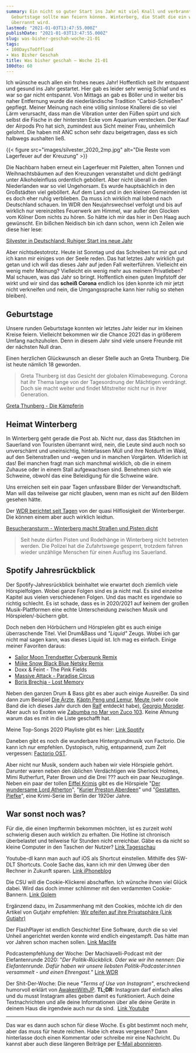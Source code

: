 ```yaml
---
summary: Ein nicht so guter Start ins Jahr mit viel Knall und verbrannten Tonnen.
  Geburtstage sollte man feiern können. Winterberg, die Stadt die ein wenig hilflos
  überrannt wird.
lastmod: "2021-01-03T13:47:55.000Z"
publishDate: "2021-01-03T13:47:55.000Z"
slug: was-bisher-geschah-woche-21-01
tags:
- 100DaysToOffload
- Was Bisher Geschah
title: Was bisher geschah – Woche 21-01
100dto: 60
---
```


Ich wünsche euch allen ein frohes neues Jahr! Hoffentlich seit ihr entspannt und gesund ins Jahr gestartet. Hier gab es leider sehr wenig Schlaf und es war so gar nicht entspannt. Von Mittags an gab es Böller und in weiter bis naher Entfernung wurde die niederländische Tradition "Carbid-Schießen" gepflegt. Meiner Meinung nach eine völlig sinnlose Knallerei die so viel Lärm verursacht, dass man die Vibration unter den Füßen spürt und sich selbst die Fische in der hintersten Ecke vom Aquarium verstecken. Der Kauf der Airpods Pro hat sich, zumindest aus Sicht meiner Frau, unheimlich gelohnt. Die haben mit ANC schon sehr dazu beigetragen, dass es sich halbwegs aushalten ließ. 

{{< figure src="images/silvester_2020_2mp.jpg" alt="Die Reste vom Lagerfeuer auf der Kreuzung" >}}


Die Nachbarn haben erneut ein Lagerfeuer mit Paletten, alten Tonnen und Weihnachtsbäumen auf den Kreuzungen veranstaltet und dicht gedrängt unter Alkoholeinfluss ordentlich geböllert. Aber nicht überall in den Niederlanden war so viel Ungehorsam. Es wurde hauptsächlich in den Großstädten viel geböllert. Auf dem Land und in den kleinen Gemeinden ist es doch eher ruhig verblieben. Da muss ich wirklich mal lobend nach Deutschland schauen. Im WDR den Neujahrswechsel verfolgt und bis auf wirklich nur vereinzeltes Feuerwerk am Himmel, war außer den Glocken vom Kölner Dom nichts zu hören. So hätte ich mir das hier in Den Haag auch gewünscht. Ein bißchen Neidisch bin ich dann schon, wenn ich Zeilen wie diese hier lese:

[Silvester in Deutschland: Ruhiger Start ins neue Jahr](https://www.tagesschau.de/inland/silvester-deutschland-117.html)

Aber nichtsdestotrotz. Heute ist Sonntag und das Schreiben tut mir gut und ich kann mir einiges von der Seele reden. Das hat letztes Jahr wirklich gut getan und ich will das dieses Jahr auf jeden Fall weiterführen. Vielleicht ein wenig mehr Meinung? Vielleicht ein wenig mehr aus meinem Privatleben? Mal schauen, was das Jahr so bringt. Hoffentlich einen guten Impfstoff der wirkt und wir sind das **scheiß Corona** endlich los (den konnte ich mir jetzt nicht verkneifen und nein, die Umgangssprache kann hier ruhig so stehen bleiben). 

## Geburtstage

Unsere runden Geburtstage konnten wir letztes Jahr leider nur im kleinen Kreise feiern. Vielleicht bekommen wir die Chance 2021 das in größerem Umfang nachzuholen. Denn in diesem Jahr sind viele unsere Freunde mit der nächsten Null dran. 

Einen herzlichen Glückwunsch an dieser Stelle auch an Greta Thunberg. Die ist heute nämlich 18 geworden. 

> Greta Thunberg ist das Gesicht der globalen Klimabewegung. Corona hat ihr Thema lange von der Tagesordnung der Mächtigen verdrängt. Doch sie macht weiter und findet Mitstreiter nicht nur in ihrer Generation.

[Greta Thunberg - Die Kämpferin](https://www.zdf.de/politik/auslandsjournal/greta-thunberg-die-kaempferin-108.html)


## Heimat Winterberg

In Winterberg geht gerade die Post ab. Nicht nur, dass das Städtchen im Sauerland von Touristen überrannt wird, nein, die Leute sind auch noch so unverschämt und uneinsichtig, hinterlassen Müll und ihre Notdurft im Wald, auf den Seitenstraßen und -wegen und in manchen Vorgärten. Widerlich ist das! Bei manchen fragt man sich manchmal wirklich, ob die in einem Zuhause oder in einem Stall aufgewachsen sind. Benehmen sich wie Schweine, obwohl das eine Beleidigung für die Schweine wäre. 

Uns erreichen seit ein paar Tagen unfassbare Bilder der Verwandtschaft. Man will das teilweise gar nicht glauben, wenn man es nicht auf den Bildern gesehen hätte. 

Der [WDR berichtet seit Tagen](https://www1.wdr.de/nachrichten/westfalen-lippe/winterberg-corona-verkehr-parkplaetze-100.html) von der quasi Hilflosigkeit der Winterberger. Die können einem aber auch wirklich leidtun. 

[Besucheransturm - Winterberg macht Straßen und Pisten dicht](https://www1.wdr.de/nachrichten/westfalen-lippe/winterberg-corona-verkehr-parkplaetze-100.html)

> Seit heute dürfen Pisten und Rodelhänge in Winterberg nicht betreten werden. Die Polizei hat die Zufahrtswege gesperrt, trotzdem fahren wieder unzählige Menschen für einen Ausflug ins Sauerland.


## Spotify Jahresrückblick

Der Spotify-Jahresrückblick beinhaltet wie erwartet doch ziemlich viele Hörspielfolgen. Wobei ganze Folgen sind es ja nicht mal. Es sind einzelne Kapitel aus vielen verschiedenen Folgen. Und das macht es irgendwie so richtig schlecht. Es ist schade, dass es in 2020/2021 auf keinem der großen Musik-Plattformen eine echte Unterscheidung zwischen Musik und Hörspielen/-büchern gibt. 

Doch neben den Hörbüchern und Hörspielen gibt es auch einige überraschende Titel. Viel Drum&Bass und *"Liquid"* Zeugs. Wobei ich gar nicht mal sagen kann, was dieses Liquid ist. Ich mag es einfach. Einige meiner Favoriten daraus:

- [Sailor Moon Trendsetter Cyberpunk Remix](https://www.youtube.com/watch?v=GXjCplmSm9U)
- [Miike Snow Black Blue Netsky Remix](https://www.youtube.com/watch?v=RJUJ6NzdSXQ)
- Doxx & Feint - The Pink Fields
- [Massive Attack - Paradise Circus](https://www.youtube.com/watch?v=ProwCLCppgo)
- [Boris Brechja - Lost Memory](https://www.youtube.com/watch?v=ouyDX8BL-4A)

Neben den ganzen Drum & Bass gibt es aber auch einige Ausreißer. Da sind dann zum Beispiel [Die Ärzte](https://www.youtube.com/watch?v=bEiFKOf697A&amp;list=OLAK5uy_mXkb4IRNodvn9dOykzj42-fGzU1hTH78E), [Käptn Peng und Lemur](https://www.youtube.com/watch?v=2p_GUfhAmQs), [Meute ](https://monstropolis.wordpress.com/2020/12/31/meute-rooftop-session-full-length/)(sehr coole Band die ich dieses Jahr durch den [Ralf](https://monstropolis.wordpress.com/2020/12/31/meute-rooftop-session-full-length/) entdeckt habe), [Georgio Moroder](https://www.youtube.com/watch?v=BDgelEJwZoo). Aber auch so Exoten wie [Zabumba no Mar von Zuco 103](https://www.youtube.com/watch?v=X3y7krkcb0o). Keine Ahnung warum das es mit in die Liste geschafft hat. 

Meine Top-Songs 2020 Playliste gibt es hier: [Link Spotify](https://open.spotify.com/playlist/37i9dQZF1ELZDdEdtOseP2?si=-IBNg6bJQQmSM36CKZV98g)

Daneben gibt es noch die wunderbare Hintergrundmusik von Factorio. Die kann ich nur empfehlen. Dystopisch, ruhig, entspannend, zum Zeit vergessen: [Factorio OST](https://www.youtube.com/watch?v=Vl53udSD84Q&amp;list=PLSCof0DliEVFn1jYcy6BJtteAtueOFe22).

Aber nicht nur Musik, sondern auch haben wir viele Hörspiele gehört. Darunter waren neben den üblichen Verdächtigen wie Sherlock Holmes, Mimi Rutherfurt, Pater Brown und die Drei ??? auch ein paar Neuzugänge. Neben ein paar der tollen [Eiffel Krimis](https://www.lovelybooks.de/autor/Jacques-Berndorf/reihe/Eifel-Krimis-in-Reihenfolge-1514819600/) gibt es die Hörspiele "[Der wundersame Lord Atherton](https://www.cd-hoerspiele.de/lord-atherton/)", "[Kurier Preston Aberdeen](https://www.cd-hoerspiele.de/kurier-preston-aberdeen/)" und "[Gestatten, Piefke](https://hoerwachsen.de/krimi/gestatten-piefke/)", eine Krimi-Serie im Berlin der 1920er Jahre. 

## War sonst noch was?

Für die, die einen Impftermin bekommen möchten, ist es zurzeit wohl schwierig diesen auch wirklich zu erhalten. Die Hotline ist chronisch überbelastet und teilweise für Stunden nicht erreichbar. Gäbe es da nicht so kleine Computer in den Taschen der Nutzer? [Link Tagesschau](https://www.tagesschau.de/inland/corona-impfen-hotline-101.html)

Youtube-dl kann man auch auf iOS als Shortcut einstellen. Mithilfe des SW-DLT Shortcuts. Coole Sache das, kann ich mir den Umweg über den Rechner in Zukunft sparen. [Link iPhoneblog](https://www.iphoneblog.de/2021/01/02/youtube-dl-via-shortcuts/)

Die CSU will die Cookie-Klickerei abschaffen. Ich wünsche ihnen viel Glück dabei. Wird das doch immer schlimmer mit den verdammten Cookie-Bannern. [Link Golem](https://www.golem.de/news/digitalisierung-csu-will-generelle-zustimmungspflicht-zu-cookies-abschaffen-2101-153118.html)

Ergänzend dazu, im Zusammenhang mit den Cookies, möchte ich dir den Artikel von Gutjahr empfehlen: [Wir pfeifen auf ihre Privatsphäre (Link Gutjahr)](https://www.gutjahr.biz/2020/12/wir-pfeifen-auf-ihre-privatsphaere/)

Der FlashPlayer ist endlich Geschichte! Eine Software, durch die so viel Unheil angerichtet werden konnte wird endlich eingestampft. Das hätte man vor Jahren schon machen sollen. [Link Maclife](https://www.maclife.de/news/adobe-beerdigt-adobe-flash-endgueltig-100118287.html)

Podcastempfehlung der Woche: Der Machiavelli-Podcast mit der Elefantenrunde 2020: "*Der Politik-Rückblick. Oder wie wir ihn nennen: Die Elefantenrunde. Dafür haben wir unsere liebsten Politik-Podcaster:innen versammelt - und einen Ehrengast.*" [Link WDR](https://www1.wdr.de/radio/cosmo/podcast/machiavelli/machiavelli-remix-elefantenrunde-2020-100.html)

Der Shit-Der-Woche: Die neue *"Terms of Use von Instagram"*, erschreckend humorvoll erklärt von [AwakenWithJP](https://www.youtube.com/channel/UCwUizOU8pPWXdXNniXypQEQ). **TL;DR:** Instagram darf einfach alles und du musst Instagram alles geben damit es funktioniert. Auch deine Textnachrichten und alle deine Informationen über alle deine Geräte in deinem Haus die irgendwie auch nur da sind.  [Link Youtube](https://www.youtube.com/watch?v=VhSX7IzHkrE)

---

Das war es dann auch schon für diese Woche. Es gibt bestimmt noch mehr, aber das muss für heute reichen. Habe ich etwas vergessen? Dann hinterlasse doch einen Kommentar oder schreibe mir eine Nachricht. Du kannst aber auch diese längeren Beiträge per [E-Mail abonnieren](https://tinyletter.com/zn80net). 

